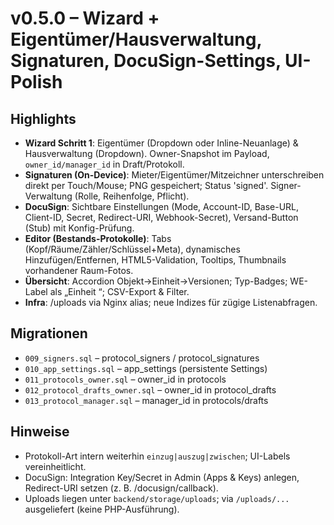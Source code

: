 # v0.5.0 – Wizard + Eigentümer/Hausverwaltung, Signaturen, DocuSign-Settings, UI-Polish

## Highlights
- **Wizard Schritt 1**: Eigentümer (Dropdown oder Inline-Neuanlage) & Hausverwaltung (Dropdown). Owner-Snapshot im Payload, `owner_id/manager_id` in Draft/Protokoll.
- **Signaturen (On-Device)**: Mieter/Eigentümer/Mitzeichner unterschreiben direkt per Touch/Mouse; PNG gespeichert; Status 'signed'. Signer-Verwaltung (Rolle, Reihenfolge, Pflicht).
- **DocuSign**: Sichtbare Einstellungen (Mode, Account-ID, Base-URL, Client-ID, Secret, Redirect-URI, Webhook-Secret), Versand-Button (Stub) mit Konfig-Prüfung.
- **Editor (Bestands-Protokolle)**: Tabs (Kopf/Räume/Zähler/Schlüssel+Meta), dynamisches Hinzufügen/Entfernen, HTML5-Validation, Tooltips, Thumbnails vorhandener Raum-Fotos.
- **Übersicht**: Accordion Objekt→Einheit→Versionen; Typ-Badges; WE-Label als „Einheit <Nr>“; CSV-Export & Filter.
- **Infra**: /uploads via Nginx alias; neue Indizes für zügige Listenabfragen.

## Migrationen
- `009_signers.sql` – protocol_signers / protocol_signatures
- `010_app_settings.sql` – app_settings (persistente Settings)
- `011_protocols_owner.sql` – owner_id in protocols
- `012_protocol_drafts_owner.sql` – owner_id in protocol_drafts
- `013_protocol_manager.sql` – manager_id in protocols/drafts

## Hinweise
- Protokoll-Art intern weiterhin `einzug|auszug|zwischen`; UI-Labels vereinheitlicht.
- DocuSign: Integration Key/Secret in Admin (Apps & Keys) anlegen, Redirect-URI setzen (z. B. /docusign/callback).
- Uploads liegen unter `backend/storage/uploads`; via `/uploads/...` ausgeliefert (keine PHP-Ausführung).
